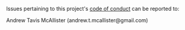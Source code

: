 Issues pertaining to this project's [code of conduct](https://github.com/activst-org/Organization/blob/main/.github/CODE_OF_CONDUCT.md) can be reported to:

Andrew Tavis McAllister (andrew.t.mcallister@gmail<nolink>.com)
